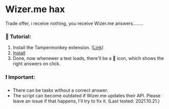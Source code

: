 # Wizer.me hax
Trade offer, i receive nothing, you receive Wizer.me answers........
### 🔮 Tutorial:
1. Install the Tampermonkey extension. ([Link](https://www.tampermonkey.net))
2. [Install](https://raw.githubusercontent.com/k3rielit/scripts/wizerme/main/wizerme.user.js)
3. Done, now whenewer a test loads, there'll be a 🔮 icon, which shows the right answers on click.
### ❗ Important:
 - There can be tasks without a correct answer.
 - The script can become outdated if Wizer.me updates their API. Please leave an issue if that happens, I'll try to fix it. (Last tested: 2021.10.21.)
